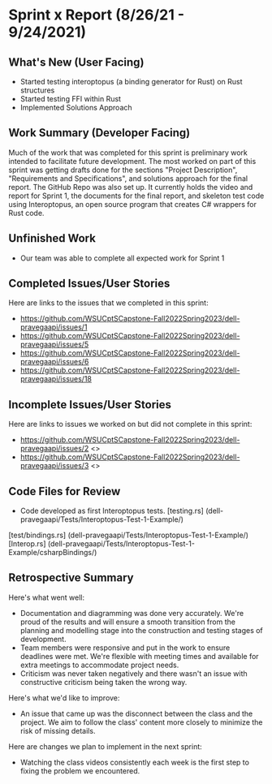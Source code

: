 # Sprint x Report (8/26/21 - 9/24/2021)

## What's New (User Facing)
 * Started testing interoptopus (a binding generator for Rust) on Rust structures
 * Started testing FFI within Rust
 * Implemented Solutions Approach

## Work Summary (Developer Facing)
  Much of the work that was completed for this sprint is preliminary work intended to facilitate future development. The most worked on part of this sprint was getting drafts done for the sections "Project Description", "Requirements and Specifications", and solutions approach for the final report. The GitHub Repo was also set up. It currently holds the video and report for Sprint 1, the documents for the final report, and skeleton test code using Interoptopus, an open source program that creates C# wrappers for Rust code.

## Unfinished Work
* Our team was able to complete all expected work for Sprint 1

## Completed Issues/User Stories
Here are links to the issues that we completed in this sprint:

 * https://github.com/WSUCptSCapstone-Fall2022Spring2023/dell-pravegaapi/issues/1
 * https://github.com/WSUCptSCapstone-Fall2022Spring2023/dell-pravegaapi/issues/5
 * https://github.com/WSUCptSCapstone-Fall2022Spring2023/dell-pravegaapi/issues/6
 * https://github.com/WSUCptSCapstone-Fall2022Spring2023/dell-pravegaapi/issues/18


 
 ## Incomplete Issues/User Stories
 Here are links to issues we worked on but did not complete in this sprint:
 
 * https://github.com/WSUCptSCapstone-Fall2022Spring2023/dell-pravegaapi/issues/2 <<We were unable to complete this because We underestimated how long the solutions approach section would take and it cut into the time we had to work on tests>>
 * https://github.com/WSUCptSCapstone-Fall2022Spring2023/dell-pravegaapi/issues/3 <<We were unable to complete this because We underestimated how long the solutions approach section would take and it cut into the time we had to work on tests>>

 


## Code Files for Review
  - Code developed as first Interoptopus tests.
  [testing.rs] (dell-pravegaapi/Tests/Interoptopus-Test-1-Example/)
  
  [test/bindings.rs] (dell-pravegaapi/Tests/Interoptopus-Test-1-Example/)
  [Interop.rs] (dell-pravegaapi/Tests/Interoptopus-Test-1-Example/csharpBindings/)
 
## Retrospective Summary
Here's what went well:
  - Documentation and diagramming was done very accurately. We're proud of the results and will
  ensure a smooth transition from the planning and modelling stage into the construction and testing
  stages of development.
  - Team members were responsive and put in the work to ensure deadlines were met. We're flexible
  with meeting times and available for extra meetings to accommodate project needs.
  - Criticism was never taken negatively and there wasn't an issue with constructive criticism being
  taken the wrong way.
 
Here's what we'd like to improve:
  - An issue that came up was the disconnect between the class and the project. We aim to follow the
  class' content more closely to minimize the risk of missing details.
  
Here are changes we plan to implement in the next sprint:
  - Watching the class videos consistently each week is the first step to fixing the problem we
  encountered.

